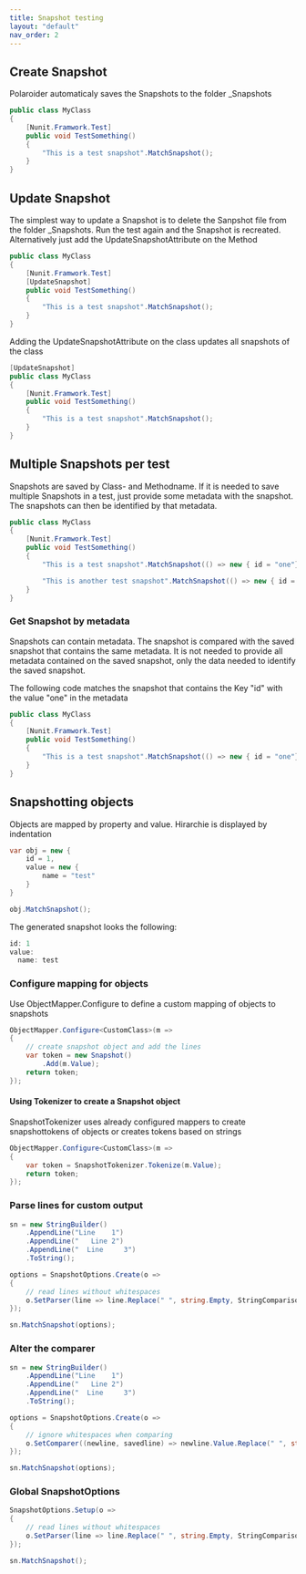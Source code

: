 ```yaml
---
title: Snapshot testing
layout: "default"
nav_order: 2
---
```

## Create Snapshot
Polaroider automaticaly saves the Snapshots to the folder _Snapshots
```csharp
public class MyClass
{
    [Nunit.Framwork.Test]
    public void TestSomething()
    {
        "This is a test snapshot".MatchSnapshot();
    }
}
```

## Update Snapshot
The simplest way to update a Snapshot is to delete the Sanpshot file from the folder _Snapshots. Run the test again and the Snapshot is recreated.
Alternatively just add the UpdateSnapshotAttribute on the Method
```csharp
public class MyClass
{
    [Nunit.Framwork.Test]
    [UpdateSnapshot]
    public void TestSomething()
    {
        "This is a test snapshot".MatchSnapshot();
    }
}
```

Adding the UpdateSnapshotAttribute on the class updates all snapshots of the class
```csharp
[UpdateSnapshot]
public class MyClass
{
    [Nunit.Framwork.Test]
    public void TestSomething()
    {
        "This is a test snapshot".MatchSnapshot();
    }
}
```

## Multiple Snapshots per test
Snapshots are saved by Class- and Methodname. If it is needed to save multiple Snapshots in a test, just provide some metadata with the snapshot. The snapshots can then be identified by that metadata.
```csharp
public class MyClass
{
    [Nunit.Framwork.Test]
    public void TestSomething()
    {
        "This is a test snapshot".MatchSnapshot(() => new { id = "one"});

        "This is another test snapshot".MatchSnapshot(() => new { id = "two"});
    }
}
```

### Get Snapshot by metadata
Snapshots can contain metadata. The snapshot is compared with the saved snapshot that contains the same metadata.
It is not needed to provide all metadata contained on the saved snapshot, only the data needed to identify the saved snapshot.

The following code matches the snapshot that contains the Key "id" with the value "one" in the metadata
```csharp
public class MyClass
{
    [Nunit.Framwork.Test]
    public void TestSomething()
    {
        "This is a test snapshot".MatchSnapshot(() => new { id = "one"});
    }
}
```

## Snapshotting objects
Objects are mapped by property and value. Hirarchie is displayed by indentation
```csharp
var obj = new {
    id = 1,
    value = new {
        name = "test"
    }
}

obj.MatchSnapshot();
```
The generated snapshot looks the following:
```csharp
id: 1
value:
  name: test
```

### Configure mapping for objects
Use ObjectMapper.Configure to define a custom mapping of objects to snapshots
```csharp
ObjectMapper.Configure<CustomClass>(m =>
{
    // create snapshot object and add the lines
    var token = new Snapshot()
        .Add(m.Value);
    return token;
});
```

#### Using Tokenizer to create a Snapshot object
SnapshotTokenizer uses already configured mappers to create snapshottokens of objects or creates tokens based on strings
```csharp
ObjectMapper.Configure<CustomClass>(m =>
{
    var token = SnapshotTokenizer.Tokenize(m.Value);
    return token;
});
```

### Parse lines for custom output
```csharp
sn = new StringBuilder()
    .AppendLine("Line    1")
    .AppendLine("   Line 2")
    .AppendLine("  Line     3")
    .ToString();

options = SnapshotOptions.Create(o =>
{
    // read lines without whitespaces
    o.SetParser(line => line.Replace(" ", string.Empty, StringComparison.OrdinalIgnoreCase));
});

sn.MatchSnapshot(options);
```

### Alter the comparer
```csharp
sn = new StringBuilder()
    .AppendLine("Line    1")
    .AppendLine("   Line 2")
    .AppendLine("  Line     3")
    .ToString();

options = SnapshotOptions.Create(o =>
{
    // ignore whitespaces when comparing
    o.SetComparer((newline, savedline) => newline.Value.Replace(" ", string.Empty, StringComparison.OrdinalIgnoreCase).Equals(savedline.Value.Replace(" ", string.Empty, StringComparison.OrdinalIgnoreCase)));
});

sn.MatchSnapshot(options);
```

### Global SnapshotOptions
```csharp
SnapshotOptions.Setup(o =>
{
    // read lines without whitespaces
    o.SetParser(line => line.Replace(" ", string.Empty, StringComparison.OrdinalIgnoreCase));
});

sn.MatchSnapshot();
```
